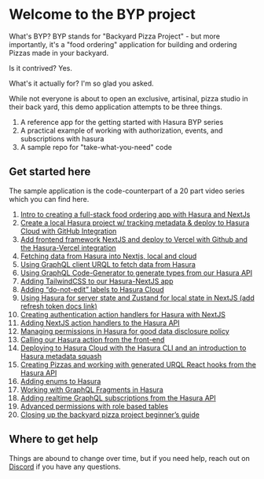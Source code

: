 # Welcome to the BYP project

What's BYP? BYP stands for "Backyard Pizza Project" - but more importantly, it's a "food ordering" application for building and ordering Pizzas made in your backyard.

Is it contrived? Yes.

What's it actually for? I'm so glad you asked.

While not everyone is about to open an exclusive, artisinal, pizza studio in their back yard, this demo application attempts to be three things.

1. A reference app for the getting started with Hasura BYP series
2. A practical example of working with authorization, events, and subscriptions with hasura
3. A sample repo for "take-what-you-need" code

## Get started here

The sample application is the code-counterpart of a 20 part video series which you can find here.

1. [Intro to creating a full-stack food ordering app with Hasura and NextJs](https://www.youtube.com/watch?v=ndf34ZQ3gsg&list=PLTRTpHrUcSB8elpwJKDIQNfNlqpPTNHGG&index=1)
2. [Create a local Hasura project w/ tracking metadata & deploy to Hasura Cloud with GitHub Integration](https://www.youtube.com/watch?v=WwvzAeTESaE&list=PLTRTpHrUcSB8elpwJKDIQNfNlqpPTNHGG&index=2)
3. [Add frontend framework NextJS and deploy to Vercel with Github and the Hasura-Vercel integration](https://www.youtube.com/watch?v=svcj-B3lVHA&list=PLTRTpHrUcSB8elpwJKDIQNfNlqpPTNHGG&index=3)
4. [Fetching data from Hasura into Nextjs, local and cloud](https://www.youtube.com/watch?v=Rx6Mt2ZTQ2s&list=PLTRTpHrUcSB8elpwJKDIQNfNlqpPTNHGG&index=4)
5. [Using GraphQL client URQL to fetch data from Hasura](https://www.youtube.com/watch?v=bqR3af-XJXQ&list=PLTRTpHrUcSB8elpwJKDIQNfNlqpPTNHGG&index=5)
6. [Using GraphQL Code-Generator to generate types from our Hasura API](https://www.youtube.com/watch?v=haFFBXM45S8&list=PLTRTpHrUcSB8elpwJKDIQNfNlqpPTNHGG&index=6)
7. [Adding TailwindCSS to our Hasura-NextJS app](https://www.youtube.com/watch?v=2czdmH4rWP0&list=PLTRTpHrUcSB8elpwJKDIQNfNlqpPTNHGG&index=7)
8. [Adding “do-not-edit” labels to Hasura Cloud](https://www.youtube.com/watch?v=CmYU-1eq9x4&list=PLTRTpHrUcSB8elpwJKDIQNfNlqpPTNHGG&index=8)
9. [Using Hasura for server state and Zustand for local state in NextJS (add refresh token docs link)](https://www.youtube.com/watch?v=81LkSiJVJcQ&list=PLTRTpHrUcSB8elpwJKDIQNfNlqpPTNHGG&index=9)
10. [Creating authentication action handlers for Hasura with NextJS](https://www.youtube.com/watch?v=ObxRjcwLaa8&list=PLTRTpHrUcSB8elpwJKDIQNfNlqpPTNHGG&index=10)
11. [Adding NextJS action handlers to the Hasura API](https://www.youtube.com/watch?v=VYwe29-ynVM&list=PLTRTpHrUcSB8elpwJKDIQNfNlqpPTNHGG&index=11)
12. [Managing permissions in Hasura for good data disclosure policy](https://www.youtube.com/watch?v=wV8WD56qMXQ&list=PLTRTpHrUcSB8elpwJKDIQNfNlqpPTNHGG&index=12)
13. [Calling our Hasura action from the front-end](https://www.youtube.com/watch?v=rxu6BXkHGKc&list=PLTRTpHrUcSB8elpwJKDIQNfNlqpPTNHGG&index=13)
14. [Deploying to Hasura Cloud with the Hasura CLI and an introduction to Hasura metadata squash](https://www.youtube.com/watch?v=oyfFO2hwEvY&list=PLTRTpHrUcSB8elpwJKDIQNfNlqpPTNHGG&index=14)
15. [Creating Pizzas and working with generated URQL React hooks from the Hasura API](https://www.youtube.com/watch?v=g8N8M_gSTmw&list=PLTRTpHrUcSB8elpwJKDIQNfNlqpPTNHGG&index=15)
16. [Adding enums to Hasura](https://www.youtube.com/watch?v=wV-MQBLcu6s&list=PLTRTpHrUcSB8elpwJKDIQNfNlqpPTNHGG&index=16)
17. [Working with GraphQL Fragments in Hasura](https://www.youtube.com/watch?v=8gQrKsBPQlg&list=PLTRTpHrUcSB8elpwJKDIQNfNlqpPTNHGG&index=17)
18. [Adding realtime GraphQL subscriptions from the Hasura API](https://www.youtube.com/watch?v=Po_Fb4N8ifU&list=PLTRTpHrUcSB8elpwJKDIQNfNlqpPTNHGG&index=18)
19. [Advanced permissions with role based tables](https://www.youtube.com/watch?v=aqiOAkkp0m8&list=PLTRTpHrUcSB8elpwJKDIQNfNlqpPTNHGG&index=19)
20. [Closing up the backyard pizza project beginner’s guide](https://www.youtube.com/watch?v=tpzNqzHW1c8&list=PLTRTpHrUcSB8elpwJKDIQNfNlqpPTNHGG&index=20)

## Where to get help

Things are abound to change over time, but if you need help, reach out on [Discord](https://discord.com/invite/hasura) if you have any questions.
